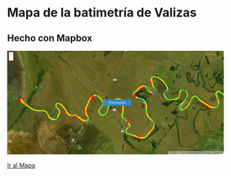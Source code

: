 # Mapa de la batimetría de Valizas

## Hecho con Mapbox

![screenshot](https://github.com/guzmanlopez/mapboxValizas/blob/master/fig/Screenshot.png  "screenshot")

[Ir al Mapa](https://guzmanlopez.github.io/mapboxValizas/)
